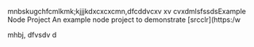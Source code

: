  mnbskugchfcmlkmk;kjjjkdxcxcxcmn,dfcddvcxv xv cvxdmlsfssdsExample Node Project
An example node project to demonstrate [srcclr](https:/w

mhbj,
dfvsdv d
